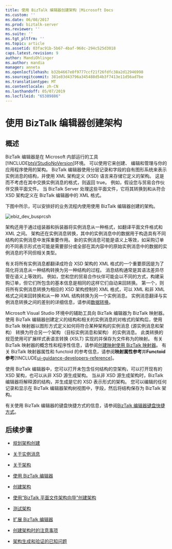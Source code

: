 ```yaml
---
title: 使用 BizTalk 编辑器创建架构 |Microsoft Docs
ms.custom: ''
ms.date: 06/08/2017
ms.prod: biztalk-server
ms.reviewer: ''
ms.suite: ''
ms.tgt_pltfrm: ''
ms.topic: article
ms.assetid: 03fac91b-5b67-4baf-968c-294c525d3018
caps.latest.revision: 9
author: MandiOhlinger
ms.author: mandia
manager: anneta
ms.openlocfilehash: b32b4667e0f9777ccf21f26fdfc38a2d12946998
ms.sourcegitcommit: 381e83d43796a345488d54b3f7413e11d56ad7be
ms.translationtype: MT
ms.contentlocale: zh-CN
ms.lasthandoff: 05/07/2019
ms.locfileid: "65389886"
---
```

# <a name="create-schemas-using-biztalk-editor"></a>使用 BizTalk 编辑器创建架构

## <a name="overview"></a>概述
BizTalk 编辑器是在 Microsoft 内部运行的工具[!INCLUDE[btsVStudioNoVersion](../includes/btsvstudionoversion-md.md)]环境。 可以使用它来创建、 编辑和管理与你的应用程序使用的架构。 BizTalk 编辑器使用分层记录和字段的自有图形系统来表示实例消息的结构，并使用 XML 架构定义 (XSD) 语言来存储它定义的架构。 这是而不考虑在其中交换实例消息的格式，则返回 true。 例如，假设您与贸易合作伙伴交换平面文件。 当 BizTalk Server 处理这些平面文件，它将其转换到和从符合 XSD 架构定义在 BizTalk 编辑器中的 XML 格式。  
  
 下图中所示，可以安排好的业务流程内使用使用 BizTalk 编辑器创建的架构。  
  
 ![](../core/media/ebiz-dev-busprcsh.gif "ebiz_dev_busprcsh")  
  
 架构还用于通过组装器和拆装器将实例消息从一种格式，如翻译平面文件格式和 XML 之间。 架构还在实例消息转换，其中的实例消息中的数据用于构造具有不同结构的实例消息中发挥重要作用。 新的实例消息可能是语义上等效，如采购订单的不同表示形式也可能是需要部分或全部在其内容中的原始实例消息中的数据的实例消息的不同但相关类型。  
  
 有关将所有实例消息都翻译成符合 XSD 架构的 XML 格式的一个重要原因是为了简化将消息从一种结构转换为另一种结构的过程。 消息结构通常是其语法差异尽管在语义上等效的。 例如，您和您的贸易合作伙伴可能会以不同的方式，构建采购订单，但它们所包含的基本信息是相同的这样它们自动来回转换。 第一个，则将所有实例消息转换为相应的 XSD 架构控制的 XML 格式，可以 XML 和非 XML 格式之间来回转换和从一种 XML 结构转换为另一个实例消息。 实例消息翻译与实例消息转换之间的差别的详细信息，请参阅[数据转换](../core/data-transformation.md)。  
  
 Microsoft Visual Studio 环境中的辅助工具向 BizTalk 编辑器为 BizTalk 映射器。 使用 BizTalk 编辑器创建定义的结构和相关的实例消息的对格式的架构后，使用 BizTalk 映射器以图形方式定义如何将符合某种架构的实例消息 (源实例消息和架构） 转换为符合另一个架构 （目标实例消息和架构） 的实例消息。 此类转换的规范使用可扩展样式表语言转换 (XSLT) 实现的并保存为文件称为的映射。 有关 BizTalk 映射器的概念性和程序性信息，请参阅[创建映射使用 BizTalk 映射器](../core/creating-maps-using-biztalk-mapper.md)。 有关 BizTalk 映射器属性和 functoid 的参考信息，请参阅**映射属性参考**并**Functoid 参考**[!INCLUDE[ui-guidance-developers-reference](../includes/ui-guidance-developers-reference.md)]。  
  
 使用 BizTalk 编辑器中，您可以打开未包含任何结构的空架构，可以打开现有的 XSD 架构，也可以从非 XSD 源生成架构。 当从非 XSD 源生成架构时，BizTalk 编辑器将解释源的结构，并生成是它的 XSD 表示形式的架构。 您可以编辑的任何记录和显示在 BizTalk 编辑器架构树视图中，字段，然后将结构保存为 BizTalk 架构。  
  
 有关使用 BizTalk 编辑器的键盘快捷方式的信息，请参阅[BizTalk 编辑器键盘快捷方式](../core/biztalk-editor-keyboard-shortcuts.md)。  
  
## <a name="next-steps"></a>后续步骤
  
-   [规划架构创建](../core/planning-for-schema-creation.md)  
  
-   [关于实例消息](../core/about-instance-messages.md)  
  
-   [关于架构](../core/about-schemas.md)  
  
-   [使用 BizTalk 编辑器](../core/using-biztalk-editor.md)  
  
-   [创建架构](../core/creating-schemas.md)  
  
-   [使用“BizTalk 平面文件架构向导”创建架构](../core/creating-schemas-using-biztalk-flat-file-schema-wizard.md)  
  
-   [测试架构](../core/testing-schemas.md)  
  
-   [扩展 BizTalk 编辑器](../core/extending-biztalk-editor.md)  
  
-   [创建架构时的注意事项](../core/considerations-when-creating-schemas.md)  
  
-   [架构生成和验证的已知问题](../core/known-issues-with-schema-generation-and-validation.md)